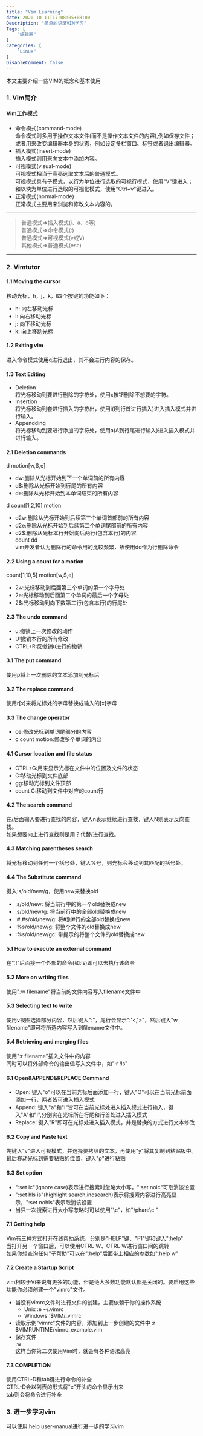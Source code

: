 ```yaml
---
title: "Vim Learning"
date: 2020-10-11T17:08:05+08:00
Description: "简单的记录VIM学习"
Tags: [
    "编辑器"
]
Categories: [
    "Linux"
]
DisableComment: false
---
```


本文主要介绍一些VIM的概念和基本使用
<!--more-->
### 1. Vim简介  
#### Vim工作模式  
- 命令模式(command-mode)  
    命令模式则多用于操作文本文件(而不是操作文本文件的内容),例如保存文件；或者用来改变编辑器本身的状态，例如设定多栏窗口、标签或者退出编辑器。  
- 插入模式(insert-mode)  
    插入模式则用来向文本中添加内容。
- 可视模式(visual-mode)  
    可视模式相当于高亮选取文本后的普通模式。  
    可视模式具有子模式，以行为单位进行选取的可视行模式，使用"V"键进入；和以块为单位进行选取的可视化模式，使用"Ctrl+v"键进入。
- 正常模式(normal-mode)  
    正常模式主要用来浏览和修改文本内容的。  
----------------------------
>普通模式=>插入模式(i、a、o等)  
>普通模式=>命令模式(:)  
>普通模式=>可视模式(v或V)  
>其他模式=>普通模式(esc)  
----------------------------
### 2. Vimtutor  
#### 1.1 Moving the cursor  
移动光标，h，j，k，l四个按键的功能如下：  
- h: 向左移动光标  
- l: 向右移动光标  
- j: 向下移动光标  
- k: 向上移动光标  
#### 1.2 Exiting vim  
进入命令模式使用q进行退出，其不会进行内容的保存。  
#### 1.3 Text Editing  
- Deletion  
    将光标移动到要进行删除的字符处，使用x按钮删除不想要的字符。
- Insertion  
    将光标移动到套进行插入的字符出，使用i(I到行首进行插入)进入插入模式并进行输入。  
- Appendding  
    将光标移动到要进行添加的字符处，使用a(A到行尾进行输入)进入插入模式并进行输入。
#### 2.1 Deletion commands  
d motion[w,$,e]
- dw:删除从光标开始到下一个单词前的所有内容  
- d$:删除从光标开始到行尾的所有内容  
- de:删除从光标开始到本单词结束的所有内容  

d count[1,2,10] motion 
- d2w:删除从光标开始到后续第三个单词首部前的所有内容  
- d2e:删除从光标开始到后续第二个单词尾部前的所有内容  
- d2$:删除从光标本行开始向后两行(包含本行)的内容  
count dd  
vim开发者认为删除行的命令用的比较频繁，故使用dd作为行删除命令
#### 2.2 Using a count for a motion  
count[1,10,5] motion[w,$,e]  
- 2w:光标移动到后面第三个单词的第一个字母处  
- 2e:光标移动到后面第二个单词的最后一个字母处  
- 2$:光标移动到向下数第二行(包含本行)的行尾处  
#### 2.3 The undo command  
- u:撤销上一次修改的动作  
- U:撤销本行的所有修改  
- CTRL+R:反撤销u进行的撤销  
#### 3.1 The put command  
使用p将上一次删除的文本添加到光标后  
#### 3.2 The replace command  
使用r[x]来将光标处的字母替换成输入的[x]字母  
#### 3.3 The change operator  
- ce:修改光标到单词尾部分的内容  
- c count motion:修改多个单词的内容  
#### 4.1 Cursor location and file status  
- CTRL+G:用来显示光标在文件中的位置及文件的状态  
- G:移动光标到文件底部  
- gg:移动光标到文件顶部  
- count G:移动到文件中对应的count行  
#### 4.2 The search command  
在/后面输入要进行查找的内容，键入n表示继续进行查找，键入N则表示反向查找。  
如果想要向上进行查找则是用？代替/进行查找。  
#### 4.3 Matching parentheses search  
将光标移动到任何一个括号处，键入%号，则光标会移动到其匹配的括号处。  
#### 4.4 The Substitute command  
键入:s/old/new/g，使用new来替换old
- :s/old/new: 将当前行中的第一个old替换成new  
- :s/old/new/g: 将当前行中的全部old替换成new  
- :#,#s/old/new/g: 将#到#行的全部old替换成new  
- :%s/old/new/g: 将整个文件的old替换成new  
- :%s/old/new/gc: 带提示的将整个文件的old替换成new  
#### 5.1 How to execute an external command  
在":!"后面接一个外部的命令(如:ls)即可以去执行该命令  
#### 5.2 More on writing files  
使用":w filename"将当前的文件内容写入filename文件中  
#### 5.3 Selecting text to write  
使用v视图选择部分内容，然后键入":"，尾行会显示":'<,'>"，然后键入"w filename"即可将所选内容写入到filename文件中。  
#### 5.4 Retrieving and merging files  
使用":r filename"插入文件中的内容  
同时可以将外部命令的输出值写入文件中，如":r !ls"
#### 6.1 Open&APPEND&REPLACE Command  
- Open: 键入"o"可以在当前光标后面添加一行，键入"O"可以在当前光标前面添加一行，两者皆可进入插入模式  
- Append: 键入"a"和"i"皆可在当前光标处进入插入模式进行输入，键入"A"和"I",分别实在光标所在行尾和行首处进入插入模式  
- Replace: 键入"R"即可在光标处进入插入模式，并是替换的方式进行文本修改  
#### 6.2 Copy and Paste text  
先键入"v"进入可视模式，并选择要拷贝的文本，再使用"y"将其复制到粘贴板中。最后移动光标到需要粘贴的位置，键入"p"进行粘贴  
#### 6.3 Set option  
- ":set ic"(ignore case)表示进行搜索时忽略大小写，":set noic"可取消该设置  
- ":set hls is"(highlight search,incsearch)表示将搜索内容进行高亮显示，":set nohls"表示取消该设置  
- 当只一次搜索进行大小写忽略时可以使用"\c"，如"/phare\c "
#### 7.1 Getting help  
Vim有三种方式打开在线帮助系统，分别是"HELP"键、"F1"键和键入":help"  
当打开另一个窗口后，可以使用CTRL-W、CTRL-W进行窗口间的跳转  
如果你想查询任何"子帮助"可以在":help"后面带上相应的参数如":help w"  
#### 7.2 Create a Startup Script 
vim相较于Vi来说有更多的功能，但是绝大多数功能默认都是关闭的。要启用这些功能你必须创建一个"vimrc"文件。  
- 当没有vimrc文件时进行文件的创建，主要依赖于你的操作系统  
    + Unix :e ~/.vimrc  
    + Windows :$VIM/_vimrc  
- 读取示例"vimrc"文件的内容，添加到上一步创建的文件中 
    :r $VIMRUNTIME/vimrc_example.vim  
- 保存文件  
    :w  
这样当你第二次使用Vim时，就会有各种语法高亮  
#### 7.3 COMPLETION  
使用CTRL-D和tab键进行命令的补全  
CTRL-D会以列表的形式将"e"开头的命令显示出来  
tab则会将命令进行补全  
### 3. 进一步学习vim  
可以使用:help user-manual进行进一步的学习vim